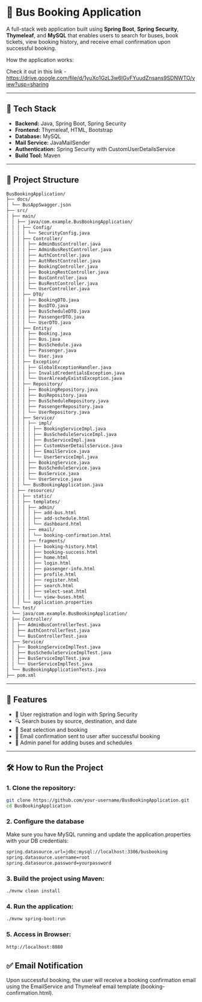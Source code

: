 # 🚌 Bus Booking Application

A full-stack web application built using **Spring Boot**, **Spring Security**, **Thymeleaf**, and **MySQL** that enables users to search for buses, book tickets, view booking history, and receive email confirmation upon successful booking.

How the application works:

Check it out in this link - https://drive.google.com/file/d/1yuXo1GzL3w6lGvFYuudZnsans9SDNWTO/view?usp=sharing


---

## 🚀 Tech Stack

- **Backend:** Java, Spring Boot, Spring Security
- **Frontend:** Thymeleaf, HTML, Bootstrap
- **Database:** MySQL
- **Mail Service:** JavaMailSender
- **Authentication:** Spring Security with CustomUserDetailsService
- **Build Tool:** Maven

---

## 📁 Project Structure

```bash
BusBookingApplication/
├── docs/
│ └── BusAppSwagger.json
├── src/
│ ├── main/
│ │ ├── java/com.example.BusBookingApplication/
│ │ │ ├── Config/
│ │ │ │ └── SecurityConfig.java
│ │ │ ├── Controller/
│ │ │ │ ├── AdminBusController.java
│ │ │ │ ├── AdminBusRestController.java
│ │ │ │ ├── AuthController.java
│ │ │ │ ├── AuthRestController.java
│ │ │ │ ├── BookingController.java
│ │ │ │ ├── BookingRestController.java
│ │ │ │ ├── BusController.java
│ │ │ │ ├── BusRestController.java
│ │ │ │ └── UserController.java
│ │ │ ├── DTO/
│ │ │ │ ├── BookingDTO.java
│ │ │ │ ├── BusDTO.java
│ │ │ │ ├── BusScheduleDTO.java
│ │ │ │ ├── PassengerDTO.java
│ │ │ │ └── UserDTO.java
│ │ │ ├── Entity/
│ │ │ │ ├── Booking.java
│ │ │ │ ├── Bus.java
│ │ │ │ ├── BusSchedule.java
│ │ │ │ ├── Passenger.java
│ │ │ │ └── User.java
│ │ │ ├── Exception/
│ │ │ │ ├── GlobalExceptionHandler.java
│ │ │ │ ├── InvalidCredentialsException.java
│ │ │ │ └── UserAlreadyExistsException.java
│ │ │ ├── Repository/
│ │ │ │ ├── BookingRepository.java
│ │ │ │ ├── BusRepository.java
│ │ │ │ ├── BusScheduleRepository.java
│ │ │ │ ├── PassengerRepository.java
│ │ │ │ └── UserRepository.java
│ │ │ ├── Service/
│ │ │ │ ├── impl/
│ │ │ │ │ ├── BookingServiceImpl.java
│ │ │ │ │ ├── BusScheduleServiceImpl.java
│ │ │ │ │ ├── BusServiceImpl.java
│ │ │ │ │ ├── CustomUserDetailsService.java
│ │ │ │ │ ├── EmailService.java
│ │ │ │ │ └── UserServiceImpl.java
│ │ │ │ ├── BookingService.java
│ │ │ │ ├── BusScheduleService.java
│ │ │ │ ├── BusService.java
│ │ │ │ └── UserService.java
│ │ │ └── BusBookingApplication.java
│ │ ├── resources/
│ │ │ ├── static/
│ │ │ ├── templates/
│ │ │ │ ├── admin/
│ │ │ │ │ ├── add-bus.html
│ │ │ │ │ ├── add-schedule.html
│ │ │ │ │ └── dashboard.html
│ │ │ │ ├── email/
│ │ │ │ │ └── booking-confirmation.html
│ │ │ │ ├── fragments/
│ │ │ │ │ ├── booking-history.html
│ │ │ │ │ ├── booking-success.html
│ │ │ │ │ ├── home.html
│ │ │ │ │ ├── login.html
│ │ │ │ │ ├── passenger-info.html
│ │ │ │ │ ├── profile.html
│ │ │ │ │ ├── register.html
│ │ │ │ │ ├── search.html
│ │ │ │ │ ├── select-seat.html
│ │ │ │ │ └── view-buses.html
│ │ │ └── application.properties
│ └── test/
│ └── java/com.example.BusBookingApplication/
│ ├── Controller/
│ │ ├── AdminBusControllerTest.java
│ │ ├── AuthControllerTest.java
│ │ └── BusControllerTest.java
│ ├── Service/
│ │ ├── BookingServiceImplTest.java
│ │ ├── BusScheduleServiceImplTest.java
│ │ ├── BusServiceImplTest.java
│ │ └── UserServiceImplTest.java
│ └── BusBookingApplicationTests.java
├── pom.xml
```


---

## 📌 Features

- 🔐 User registration and login with Spring Security
- 🔍 Search buses by source, destination, and date
- 🎫 Seat selection and booking
- 📧 Email confirmation sent to user after successful booking
- 👤 Admin panel for adding buses and schedules

---

## 🛠️ How to Run the Project

### 1. Clone the repository:
```bash
git clone https://github.com/your-username/BusBookingApplication.git
cd BusBookingApplication
```

### 2. Configure the database
Make sure you have MySQL running and update the application.properties with your DB credentials:
```bash
spring.datasource.url=jdbc:mysql://localhost:3306/busbooking
spring.datasource.username=root
spring.datasource.password=yourpassword
```


### 3. Build the project using Maven:
```bash
./mvnw clean install
```


### 4. Run the application:
```bash
./mvnw spring-boot:run
```

### 5. Access in Browser:
```bash
http://localhost:8080
```

## ✅ Email Notification

Upon successful booking, the user will receive a booking confirmation email using the EmailService and Thymeleaf email template (booking-confirmation.html).


